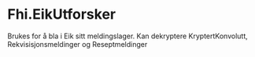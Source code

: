 # Fhi.EikUtforsker
Brukes for å bla i Eik sitt meldingslager. Kan dekryptere KryptertKonvolutt, Rekvisisjonsmeldinger og Reseptmeldinger
